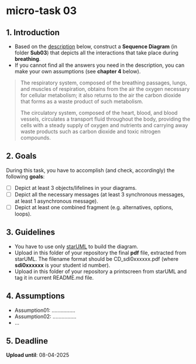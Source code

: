 # micro-task 03
## 1. Introduction
* Based on the [description](https://www.britannica.com/science/human-body) below, construct a **Sequence Diagram** (in folder **Sub03**) that depicts all the interactions that take place during **breathing**.
* If you cannot find all the answers you need in the description, you can make your own assumptions (see **chapter 4** below).

> The respiratory system, composed of the breathing passages, lungs, and muscles of respiration, obtains from the air the oxygen necessary for cellular metabolism; it also returns to the air the carbon dioxide that forms as a waste product of such metabolism.
> 
> The circulatory system, composed of the heart, blood, and blood vessels, circulates a transport fluid throughout the body, providing the cells with a steady supply of oxygen and nutrients and carrying away waste products such as carbon dioxide and toxic nitrogen compounds.

## 2. Goals
During this task, you have to accomplish (and check, accordingly) the following **goals**:
- [ ] Depict at least 3 objects/lifelines in your diagrams.
- [ ] Depict all the necessary messages (at least 3 synchronous messages, at least 1 asynchronous message).
- [ ] Depict at least one combined fragment (e.g. alternatives, options, loops).

## 3. Guidelines
* You have to use only [starUML](https://staruml.io) to build the diagram.
* Upload in this folder of your repository the final **pdf** file, extracted from starUML. The filename format should be CD_sdi0xxxxxx.pdf (where **sdi0xxxxxx** is your student id number).
* Upload in this folder  of your repository a printscreen from starUML and tag it in current README.md file.


## 4. Assumptions
* Assumption01: ................
* Assumption02: ................
* ...

## 5. Deadline
**Upload until**: 08-04-2025

